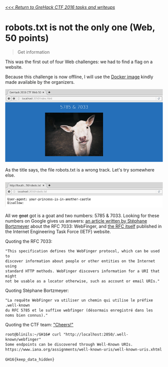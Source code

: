 _[<<< Return to GreHack CTF 2016 tasks and writeups](/grehack-ctf-2016)_
# robots.txt is not the only one (Web, 50 points)

> Get information

This was the first out of four Web challenges: we had to find a flag on a website.

Because this challenge is now offline, I will use the
[Docker image](https://github.com/GreHack/CTF-challs/tree/master/2016/Web/050%20-%20robots.txt%20is%20not%20the%20only%20one)
kindly made available by the organizers.

![FIND THE FLAG!](index.html.png)

As the title says, the file robots.txt is a wrong track. Let's try somewhere else.

![SORRY FLAG NOT FOUND!](robots.txt.png)

All we ~~goat~~ got is a goat and two numbers: 5785 & 7033. Looking for these numbers on Google
gives us answers: [an article written by Stéphane Bortzmeyer](http://www.bortzmeyer.org/7033.html)
about the RFC 7033: WebFinger, and [the RFC itself](https://tools.ietf.org/html/rfc7033) published
in the Internet Engineering Task Force (IETF) website.

Quoting the RFC 7033:

```
"This specification defines the WebFinger protocol, which can be used to
discover information about people or other entities on the Internet using
standard HTTP methods. WebFinger discovers information for a URI that might
not be usable as a locator otherwise, such as account or email URIs."
```

Quoting Stéphane Bortzmeyer:

```
"La requête WebFinger va utiliser un chemin qui utilise le préfixe .well-known
du RFC 5785 et le suffixe webfinger (désormais enregistré dans les noms bien connus)."
```

Quoting the CTF team: ["Cheers!"](https://www.chartreuse.fr/)

```console
root@blinils:~/GH16# curl "http://localhost:2050/.well-known/webfinger"
Some endpoints can be discovered through Well-Known URIs.
https://www.iana.org/assignments/well-known-uris/well-known-uris.xhtml

GH16{keep_data_hidden}
```

